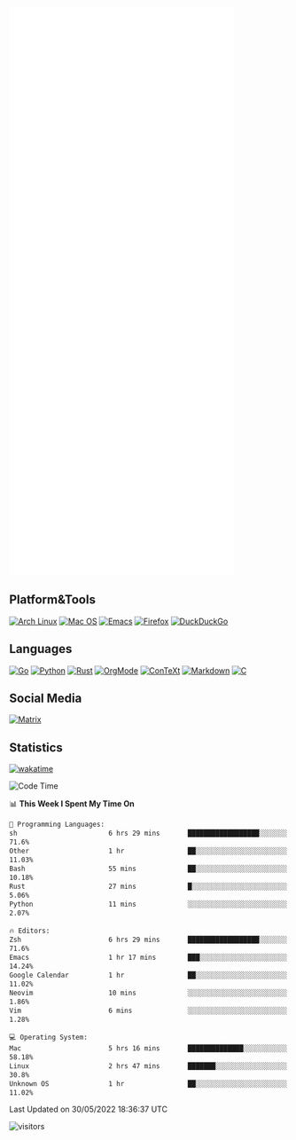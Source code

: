![Metrics](https://github.com/SteamedFish/SteamedFish/blob/master/github-metrics.svg)

## Platform&Tools

[![Arch Linux](https://img.shields.io/badge/ArchLinux-1793D1?logo=arch-linux&logoColor=fff&style=flat-square)](https://archlinux.org/)
[![Mac OS](https://img.shields.io/badge/MacOS-000000?style=flat-square&logo=macos&logoColor=F0F0F0)](https://www.apple.com/macos/)
[![Emacs](https://img.shields.io/badge/Emacs-%237F5AB6.svg?&style=flat-square&logo=gnu-emacs&logoColor=white)](https://www.gnu.org/software/emacs/)
[![Firefox](https://img.shields.io/badge/Firefox-FF7139?style=flat-square&logo=Firefox-Browser&logoColor=white)](https://firefox.com/)
[![DuckDuckGo](https://img.shields.io/badge/DuckDuckGo-DE5833?style=flat-square&logo=DuckDuckGo&logoColor=white)](https://duckduckgo.com/)

## Languages

[![Go](https://img.shields.io/badge/Golang-%2300ADD8.svg?style=flat-square&logo=go&logoColor=white)](https://golang.org/)
[![Python](https://img.shields.io/badge/Python-3670A0?style=flat-square&logo=python&logoColor=ffdd54)](https://www.python.org/)
[![Rust](https://img.shields.io/badge/Rust-%23000000.svg?style=flat-square&logo=rust&logoColor=white)](https://www.rust-lang.org/)
[![OrgMode](https://img.shields.io/badge/OrgMode-%23000000.svg?style=flat-square&logo=org&logoColor=white)](https://orgmode.org/)
[![ConTeXt](https://img.shields.io/badge/ConTeXt-%23008080.svg?style=flat-square&logo=latex&logoColor=white)](https://contextgarden.net/)
[![Markdown](https://img.shields.io/badge/MarkDown-%23000000.svg?style=flat-square&logo=markdown&logoColor=white)](https://daringfireball.net/projects/markdown/)
[![C](https://img.shields.io/badge/C-%2300599C.svg?style=flat-square&logo=c&logoColor=white)](https://www.iso.org/standard/74528.html)

## Social Media

[![Matrix](https://img.shields.io/badge/SteamedFish-2CA5E0?style=social&logo=matrix&logoColor=black)](https://matrix.to/#/@i:steamedfish.org)

## Statistics
[![wakatime](https://wakatime.com/badge/user/168280d6-fcf2-4b4f-ad3a-dc4612f35b38.svg)](https://wakatime.com/@168280d6-fcf2-4b4f-ad3a-dc4612f35b38)

<!--START_SECTION:waka-->
![Code Time](http://img.shields.io/badge/Code%20Time-1%2C828%20hrs%2047%20mins-blue)

📊 **This Week I Spent My Time On** 

```text
💬 Programming Languages: 
sh                       6 hrs 29 mins       ██████████████████░░░░░░░   71.6% 
Other                    1 hr                ██░░░░░░░░░░░░░░░░░░░░░░░   11.03% 
Bash                     55 mins             ██░░░░░░░░░░░░░░░░░░░░░░░   10.18% 
Rust                     27 mins             █░░░░░░░░░░░░░░░░░░░░░░░░   5.06% 
Python                   11 mins             ░░░░░░░░░░░░░░░░░░░░░░░░░   2.07%

🔥 Editors: 
Zsh                      6 hrs 29 mins       ██████████████████░░░░░░░   71.6% 
Emacs                    1 hr 17 mins        ███░░░░░░░░░░░░░░░░░░░░░░   14.24% 
Google Calendar          1 hr                ██░░░░░░░░░░░░░░░░░░░░░░░   11.02% 
Neovim                   10 mins             ░░░░░░░░░░░░░░░░░░░░░░░░░   1.86% 
Vim                      6 mins              ░░░░░░░░░░░░░░░░░░░░░░░░░   1.28%

💻 Operating System: 
Mac                      5 hrs 16 mins       ██████████████░░░░░░░░░░░   58.18% 
Linux                    2 hrs 47 mins       ███████░░░░░░░░░░░░░░░░░░   30.8% 
Unknown OS               1 hr                ██░░░░░░░░░░░░░░░░░░░░░░░   11.02%

```


 Last Updated on 30/05/2022 18:36:37 UTC
<!--END_SECTION:waka-->

![visitors](https://visitor-badge.laobi.icu/badge?page_id=SteamedFish.SteamedFish)
